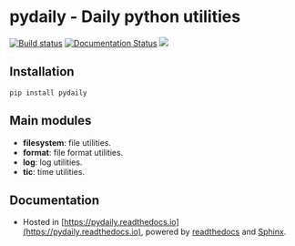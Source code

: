 **pydaily - Daily python utilities**
============
[![Build status](https://travis-ci.org/PingjunChen/pydaily.svg?master)](https://travis-ci.org/PingjunChen)
[![Documentation Status](https://readthedocs.org/projects/pydaily/badge/?version=latest)](https://pydaily.readthedocs.io/en/latest/?badge=latest)
![](https://img.shields.io/github/stars/PingjunChen/pydaily.svg)

Installation
------------
```
pip install pydaily
```

Main modules
------------
- **filesystem**: file utilities.
- **format**: file format utilities.
- **log**: log utilities.
- **tic**: time utilities.

Documentation
------------
* Hosted in [https://pydaily.readthedocs.io](https://pydaily.readthedocs.io), powered by [readthedocs](https://readthedocs.org) and
[Sphinx](http://www.sphinx-doc.org).
